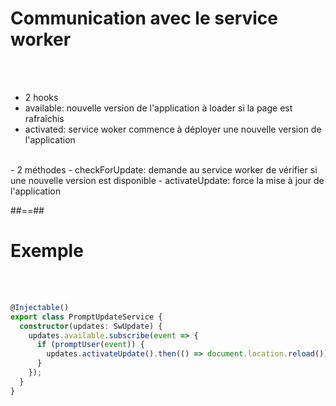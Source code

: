 # Communication avec le service worker
<br><br>
 - 2 hooks
  - available: nouvelle version de l'application à loader si la page est rafraîchis
  - activated: service woker commence à déployer une nouvelle version de l'application  


<br>
- 2 méthodes
 - checkForUpdate: demande au service worker de vérifier si une nouvelle version est disponible
 - activateUpdate: force la mise à jour de l'application

##==##

<!-- .slide: class="sfeir-basic-slide with-code" -->
# Exemple
<br><br>
```typescript
@Injectable()
export class PromptUpdateService {
  constructor(updates: SwUpdate) {
    updates.available.subscribe(event => {
      if (promptUser(event)) {
        updates.activateUpdate().then(() => document.location.reload());
      }
    });
  }
}
```
<!-- .element: class="big-code" -->
